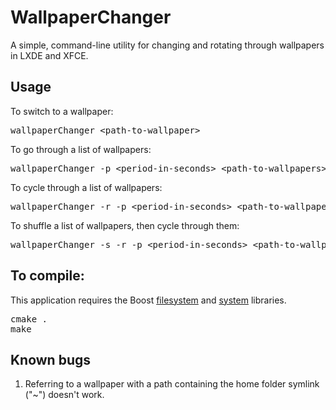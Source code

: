 # WallpaperChanger

A simple, command-line utility for changing and rotating through wallpapers in 
LXDE and XFCE.

## Usage

To switch to a wallpaper:

<pre>
wallpaperChanger &ltpath-to-wallpaper&gt
</pre>

To go through a list of wallpapers:

<pre>
wallpaperChanger -p &ltperiod-in-seconds&gt &ltpath-to-wallpapers&gt
</pre>

To cycle through a list of wallpapers:

<pre>
wallpaperChanger -r -p &ltperiod-in-seconds&gt &ltpath-to-wallpapers&gt
</pre>

To shuffle a list of wallpapers, then cycle through them:

<pre>
wallpaperChanger -s -r -p &ltperiod-in-seconds&gt &ltpath-to-wallpapers&gt
</pre>

## To compile: 

This application requires the Boost 
[filesystem](http://www.boost.org/doc/libs/1_54_0/libs/filesystem/doc/index.htm)
 and [system](http://www.boost.org/doc/libs/1_54_0/libs/system/doc/index.html)
libraries.

<pre>
cmake .
make
</pre>

## Known bugs

1. Referring to a wallpaper with a path containing the home folder symlink ("~")
   doesn't work.